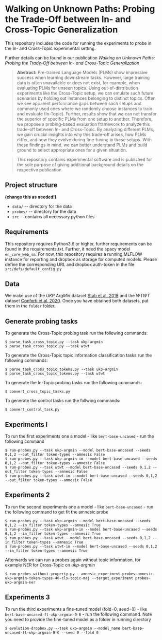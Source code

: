 # Walking on Unknown Paths: Probing the Trade-Off between In- and Cross-Topic Generalization
This repository includes the code for running the experiments to probe in the In- and Cross-Topic experimental setting.

Further details can be found in our publication _Walking on Unknown Paths: Probing the Trade-Off between In- and Cross-Topic Generalization_


> **Abstract:** Pre-trained Language Models (PLMs) show impressive success when learning downstream tasks.
However, large training data is often unavailable or does not exist, for example, when evaluating PLMs for unseen topics.
Using out-of-distribution experiments like the Cross-Topic setup, we can emulate such future scenarios by holding out instances belonging to distinct topics.
Often we see apparent performance gaps between such setups and commonly used ones where we randomly choose instances to train and evaluate (In-Topic).
Further, results show that we can not transfer the superior of specific PLMs from one setup to another.
Therefore, we propose a probing-based evaluation framework to analyze this trade-off between In- and Cross-Topic.
By analyzing different PLMs, we gain crucial insights into why this trade-off arises, how PLMs differ, and how they evolve during fine-tuning in these setups.
With these findings in mind, we can better understand PLMs and build ground to select appropriate ones for a given situation.

> This repository contains experimental software and is published for the sole purpose of giving additional background details on the respective publication.

## Project structure
**(change this as needed!)**

* `data/` -- directory for the data
* `probes/` -- directory for the data
* `src` -- contains all necessary python files 

## Requirements

This repository requires Python3.6 or higher, further requirements can be found in the requirements.txt. 
Further, it need the spacy model `en_core_web_sm`.
For now, this repository requires a running MLFLOW instance for reporting and dropbox as storage for computed models. Please define the corresponding URL and dropbox auth-token in the file `src/defs/default_config.py`

## Data

We make use of the _UKP ArgMin_ dataset [Stab et al. 2018](https://aclanthology.org/D18-1402) and the _WTWT_ dataset [Conforti et al. 2020](conforti-etal-2020-will).
Once you have obtained both datasets, put them in the `folder` folder.

## Generate probing tasks
To generate the Cross-Topic probing task run the following commands:

```
$ parse_task_cross_topic.py --task ukp-argmin 
$ parse_task_cross_topic.py --task wtwt
```

To generate the Cross-Topic topic information classification tasks run the following commands:

```
$ parse_task_cross_topic_tokens.py --task ukp-argmin 
$ parse_task_cross_topic_tokens.py --task wtwt
```

To generate the In-Topic probing tasks run the following commands:

```
$ convert_cross_topic_tasks.py
```

To generate the control tasks run the follwing commands:

```
$ convert_control_task.py
```

## Experiments I

To run the first experiments one a model - like `bert-base-uncased` - run the following command

```
$ run-probes.py --task ukp-argmin --model bert-base-uncased --seeds 0,1,2 --out_filter token-types --amnesic False
$ run-probes.py --task ukp-argmin-in --model bert-base-uncased --seeds 0,1,2 --out_filter token-types --amnesic False
$ run-probes.py --task wtwt --model bert-base-uncased --seeds 0,1,2 --out_filter token-types --amnesic False
$ run-probes.py --task wtwt-in --model bert-base-uncased --seeds 0,1,2 --out_filter token-types --amnesic False
```

## Experiments 2

To run the second experiments one a model - like `bert-base-uncased` - run the following command to get fit the amnesic probe

```
$ run-probes.py --task ukp-argmin --model bert-base-uncased --seeds 0,1,2 --in_filter token-types --amnesic True
$ run-probes.py --task ukp-argmin-in --model bert-base-uncased --seeds 0,1,2 --in_filter token-types --amnesic True
$ run-probes.py --task wtwt --model bert-base-uncased --seeds 0,1,2 --in_filter token-types --amnesic True
$ run-probes.py --task wtwt-in --model bert-base-uncased --seeds 0,1,2 --in_filter token-types --amnesic True
```

Afterwards we can run a probes again without topic information, for example NER for Cross-Topic on _ukp-argmin_

```
$ run-probes-without-property.py --amnesic_experiment probes-amnesic-ukp-argmin-token-types-40-cls-topic-maj --target_experiment probes-ukp-argmin-ner
```

## Experiments 3

To run the third experiments a fine-tuned model (fold=0, seed=0) - like `bert-base-uncased-ft-ukp-argmin-0-0` - run the following command. Note you need to provide the fine-tuned model as a folder in running directory

```
$ evolution-dropbox.py --task ukp-argmin --model_name bert-base-uncased-ft-ukp-argmin-0-0 --seed 0 --fold 0 
```
